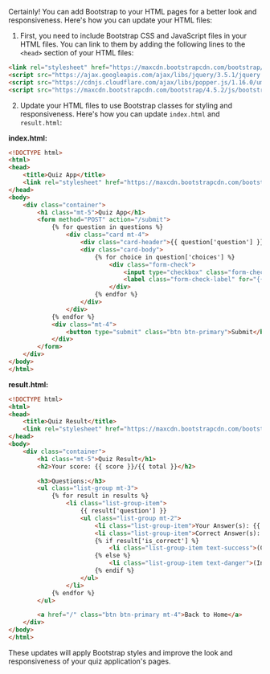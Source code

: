 Certainly! You can add Bootstrap to your HTML pages for a better look and responsiveness. Here's how you can update your HTML files:

1. First, you need to include Bootstrap CSS and JavaScript files in your HTML files. You can link to them by adding the following lines to the `<head>` section of your HTML files:

```html
<link rel="stylesheet" href="https://maxcdn.bootstrapcdn.com/bootstrap/4.5.2/css/bootstrap.min.css">
<script src="https://ajax.googleapis.com/ajax/libs/jquery/3.5.1/jquery.min.js"></script>
<script src="https://cdnjs.cloudflare.com/ajax/libs/popper.js/1.16.0/umd/popper.min.js"></script>
<script src="https://maxcdn.bootstrapcdn.com/bootstrap/4.5.2/js/bootstrap.min.js"></script>
```

2. Update your HTML files to use Bootstrap classes for styling and responsiveness. Here's how you can update `index.html` and `result.html`:

**index.html:**
```html
<!DOCTYPE html>
<html>
<head>
    <title>Quiz App</title>
    <link rel="stylesheet" href="https://maxcdn.bootstrapcdn.com/bootstrap/4.5.2/css/bootstrap.min.css">
</head>
<body>
    <div class="container">
        <h1 class="mt-5">Quiz App</h1>
        <form method="POST" action="/submit">
            {% for question in questions %}
                <div class="card mt-4">
                    <div class="card-header">{{ question['question'] }}</div>
                    <div class="card-body">
                        {% for choice in question['choices'] %}
                            <div class="form-check">
                                <input type="checkbox" class="form-check-input" name="{{ question['question'] }}" value="{{ choice }}" id="{{ choice }}">
                                <label class="form-check-label" for="{{ choice }}">{{ choice }}</label>
                            </div>
                        {% endfor %}
                    </div>
                </div>
            {% endfor %}
            <div class="mt-4">
                <button type="submit" class="btn btn-primary">Submit</button>
            </div>
        </form>
    </div>
</body>
</html>
```

**result.html:**
```html
<!DOCTYPE html>
<html>
<head>
    <title>Quiz Result</title>
    <link rel="stylesheet" href="https://maxcdn.bootstrapcdn.com/bootstrap/4.5.2/css/bootstrap.min.css">
</head>
<body>
    <div class="container">
        <h1 class="mt-5">Quiz Result</h1>
        <h2>Your score: {{ score }}/{{ total }}</h2>

        <h3>Questions:</h3>
        <ul class="list-group mt-3">
            {% for result in results %}
                <li class="list-group-item">
                    {{ result['question'] }}
                    <ul class="list-group mt-2">
                        <li class="list-group-item">Your Answer(s): {{ result['user_answers']|join(', ') }}</li>
                        <li class="list-group-item">Correct Answer(s): {{ result['correct_answers']|join(', ') }}</li>
                        {% if result['is_correct'] %}
                            <li class="list-group-item text-success">(Correct)</li>
                        {% else %}
                            <li class="list-group-item text-danger">(Incorrect)</li>
                        {% endif %}
                    </ul>
                </li>
            {% endfor %}
        </ul>

        <a href="/" class="btn btn-primary mt-4">Back to Home</a>
    </div>
</body>
</html>
```

These updates will apply Bootstrap styles and improve the look and responsiveness of your quiz application's pages.